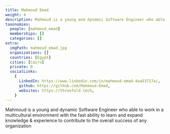 ```yaml
---
title: Mahmoud Emad
weight: 4
description: Mahmoud is a young and dynamic Software Engineer who able to work in a multicultural environment with....
taxonomies:
  people: [mahmoud_emad]
  memberships: []
  categories: []
extra:
  imgPath: mahmoud_emad.jpg
  organizations: []
  countries: [Egypt]
  cities: [Cairo]
  private: 0
  socialLinks:
    {
      LinkedIn: https://www.linkedin.com/in/mahmoud-emad-4aa53717a/,
      github: https://github.com/Mahmoud-Emad,
      websites: https://threefold.tech,
    }
---
```


Mahmoud is a young and dynamic Software Engineer who able to work in a multicultural environment with the fast ability to learn and expand knowledge & experience to contribute to the overall success of any organization
